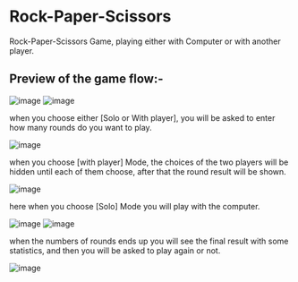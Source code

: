 # Rock-Paper-Scissors
Rock-Paper-Scissors Game, playing either with Computer or with another player.

## Preview of the game flow:-

![image](https://user-images.githubusercontent.com/16564006/218259322-8e978ad5-0da4-400e-b6bb-f6ed7caf64a5.png)
![image](https://user-images.githubusercontent.com/16564006/218259347-c1ba3e58-1d3a-4c4e-a75a-4b2fefdd5177.png)

when you choose either [Solo or With player], you will be asked to enter how many rounds do you want to play.

![image](https://user-images.githubusercontent.com/16564006/218258803-d229124c-0e61-438a-920a-80b87e54e421.png)

when you choose [with player] Mode, the choices of the two players will be hidden until each of them choose, after that the round result will be shown.

![image](https://user-images.githubusercontent.com/16564006/218259689-476a24e9-2392-4319-8fa9-6217c5d24bcb.png)

here when you choose [Solo] Mode you will play with the computer.

![image](https://user-images.githubusercontent.com/16564006/218258887-6d058199-f4f0-433d-b29b-f56ebc058c1c.png)
![image](https://user-images.githubusercontent.com/16564006/218258924-b313302e-bbe3-41bb-aff7-54c02ea2aff3.png)

when the numbers of rounds ends up you will see the final result with some statistics, and then you will be asked to play again or not.

![image](https://user-images.githubusercontent.com/16564006/218259094-a31b6277-ef58-4e3d-b342-2927f831693b.png)

